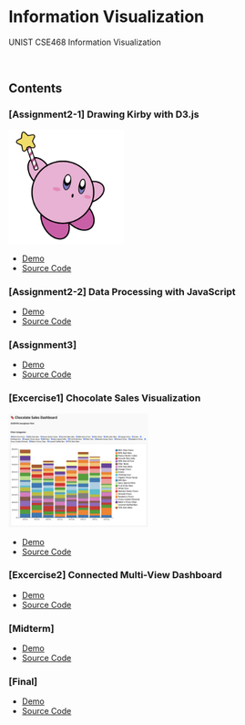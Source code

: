 # Information Visualization
UNIST CSE468 Information Visualization

<br>

## Contents

### [Assignment2-1] Drawing Kirby with D3.js
<img src = "assignment_2/1-1/kirby.png" height="200"/>

- [Demo](https://hoonably.github.io/information-visualization/assignment_2/1-1/assignment1-1)  
- [Source Code](https://github.com/hoonably/information-visualization/tree/main/assignment_2/1-1/)


### [Assignment2-2] Data Processing with JavaScript 
- [Demo](https://hoonably.github.io/information-visualization/assignment_2/1-2/assignment1-2)
- [Source Code](https://github.com/hoonably/information-visualization/tree/main/assignment_2/1-2/)
  
### [Assignment3]
- [Demo](https://hoonably.github.io/information-visualization/assignment_3)
- [Source Code](https://github.com/hoonably/information-visualization/tree/main/assignment_3/)

### [Excercise1] Chocolate Sales Visualization 
<img src = "excercise_1/chocolate.png" height="200"/>

- [Demo](https://hoonably.github.io/information-visualization/excercise_1/)
- [Source Code](https://github.com/hoonably/information-visualization/tree/main/excercise_1/)

### [Excercise2] Connected Multi-View Dashboard
- [Demo](https://hoonably.github.io/information-visualization/excercise_2/)
- [Source Code](https://github.com/hoonably/information-visualization/tree/main/excercise_2/)

### [Midterm] 
- [Demo]()
- [Source Code]()
  
### [Final] 
- [Demo]()
- [Source Code]()
